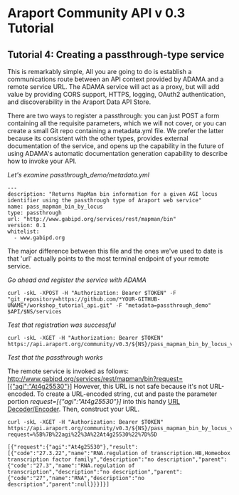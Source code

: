 # Araport Community API v 0.3 Tutorial

## Tutorial 4: Creating a passthrough-type service

This is remarkably simple, All you are going to do is establish a communications route between an API context provided by ADAMA and a remote service URL. The ADAMA service will act as a proxy, but will add value by providing CORS support, HTTPS, logging, OAuth2 authentication, and discoverability in the Araport Data API Store.

There are two ways to register a passthrough: you can just POST a form containing all the requisite parameters, which we will not cover, or you can create a small Git repo containing a metadata.yml file. We prefer the latter because its consistent with the other types, provides external documentation of the service, and opens up the capability in the future of using ADAMA's automatic documentation generation capability to describe how to invoke your API.

_Let's examine passthrough_demo/metadata.yml_

```
---
description: "Returns MapMan bin information for a given AGI locus identifier using the passthrough type of Araport web service"
name: pass_mapman_bin_by_locus
type: passthrough
url: "http://www.gabipd.org/services/rest/mapman/bin"
version: 0.1
whitelist:
  - www.gabipd.org
```

The major difference between this file and the ones we've used to date is that 'url' actually points to the most terminal endpoint of your remote service.

_Go ahead and register the service with ADAMA_

```
curl -skL -XPOST -H "Authorization: Bearer $TOKEN" -F "git_repository=https://github.com/*YOUR-GITHUB-UNAME*/workshop_tutorial_api.git" -F "metadata=passthrough_demo" $API/$NS/services
```

_Test that registration was successful_

```
curl -skL -XGET -H "Authorization: Bearer $TOKEN" https://api.araport.org/community/v0.3/${NS}/pass_mapman_bin_by_locus_v0.1
```

_Test that the passthrough works_

The remote service is invoked as follows: http://www.gabipd.org/services/rest/mapman/bin?request=[{"agi":"At4g25530"}] However, this URL is not safe because it's not URL-encoded. To create a URL-encoded string, cut and paste the parameter portion *request=[{"agi":"At4g25530"}]* into this handy [URL Decoder/Encoder](http://meyerweb.com/eric/tools/dencoder/). Then, construct your URL.

```
curl -skL -XGET -H "Authorization: Bearer $TOKEN" https://api.araport.org/community/v0.3/${NS}/pass_mapman_bin_by_locus_v0.1/access?request=%5B%7B%22agi%22%3A%22At4g25530%22%7D%5D

[{"request":{"agi":"At4g25530"},"result":[{"code":"27.3.22","name":"RNA.regulation of transcription.HB,Homeobox transcription factor family","description":"no description","parent":{"code":"27.3","name":"RNA.regulation of transcription","description":"no description","parent":{"code":"27","name":"RNA","description":"no description","parent":null}}}]}]
```
